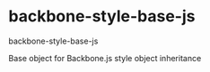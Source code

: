 backbone-style-base-js
================

backbone-style-base-js

Base object for Backbone.js style object inheritance

